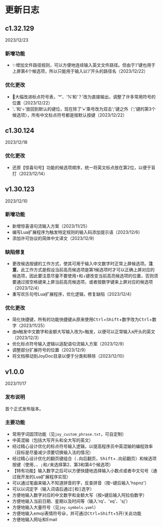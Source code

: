 # 更新日志
## c1.32.129
2023/12/23

### 新增功能
* ✨增加文件路径规则，可以方便地连续输入英文文件路径。但由于‘/’键也用于上屏第4个候选项，所以只能用于输入以‘/’开头的路径名（2023/12/22）

### 优化更改
* 🚀大幅改进标点符号表，‘\*’、‘%’和‘？’改为直接输出，调整了许多常用符号的位置（2023/12/22）
* ‘、’和‘÷’放回到默认的键位，现在除了‘×’乘号改为双击‘;’键之外（‘;’键的第3个候选项），所有中文标点符号都是按默认按键（2023/12/22）

## c1.30.124
2023/12/18

### 优化更改
* 还原【惊喜句号】功能的候选项顺序，统一将英文标点放在第2位，以便于盲打（2023/12/14）

## v1.30.123
2023/12/10

### 新增功能
* 新增惊喜语句流输入方案（2023/11/25）
* 编写Lua扩展程序为触发特定规则的输入码添加提示语（2023/12/6）
* 添加许可协议的简体中文译文（2023/12/9）

### 缺陷修复
* 更改候选按键的工作方式，使其可用于输入中文数字时正常上屏候选项。**注意**，此工作方式是假设当前高亮候选项是第1候选项时才可以正确上屏对应的候选项，因此要注意尽量不要使用<kbd>↑</kbd>和<kbd>↓</kbd>键改变当前高亮候选项的位置，否则须要通过按空格键来上屏当前高亮候选项，或者按数字键来上屏对应的候选项（2023/12/4）
* 重写欢乐句号Lua扩展程序，优化逻辑，修复缺陷（2023/12/4）

### 优化更改
* 简化快捷键，所有的功能快捷键从原来使用<kbd>Ctrl</kbd>+<kbd>Shift</kbd>+<kbd>数字</kbd>改为<kbd>Ctrl</kbd>+<kbd>数字</kbd>（2023/11/25）
* 由`N`触发中文数字和金额大写输入改为`>`触发，以便可以正常输入`N`开头的英文（2023/12/3）
* 优化标点符号输入逻辑以适配语句流输入方案（2023/12/9）
* 调整部分扩展符号的位置（2023/12/9）
* 将文档移动到JoyDoc目录以便于分类和移除（2023/12/10）

## v1.0.0
2023/11/17

### 发布说明
首个正式发布版本。

### 主要功能
* 常用字词固顶功能（见`joy_custom_phrase.txt`，可自定制）
* 中英混输（包括大写开头和全大写的英文）
* 经过精心设计优化的标点符号输入逻辑，以提高程序员中英混输的编程效率（目标是尽量减少须要切换输入法的情况）
* 经过精心设计优化的翻页键组合（<kbd>.</kbd>向后翻页，<kbd>Shift</kbd>+<kbd>.</kbd>向前翻页）和候选项按键（使用<kbd>,</kbd>、<kbd>;</kbd>和<kbd>/</kbd>来选择第2、第3和第4个候选项）
* 【特有功能】输入数字之后可以方便快捷地选择输入小数点或者中文句号（通过我开发的Lua扩展程序实现）
* 可以通过笔画来输入不知道拼音的字，反查拼音（按<kbd>~</kbd>键后输入'hspnz'）
* 可以以词定字（输入词语后通过<kbd>[</kbd>和<kbd>]</kbd>选字）
* 方便地输入数字对应的中文数字和金额大写（按<kbd>></kbd>键后输入阿拉伯数字）
* 方便地输入当前日期、星期以及时间等（输入'rq'、'xq'、'sj'）
* 方便地输入大量符号（见`joy.symbols.yaml`）
* 方便地输入emoji表情符号😃，并可通过<kbd>Ctrl</kbd>+<kbd>Shift</kbd>+<kbd>5</kbd>开/关此功能
* 方便地输入网址和Email
